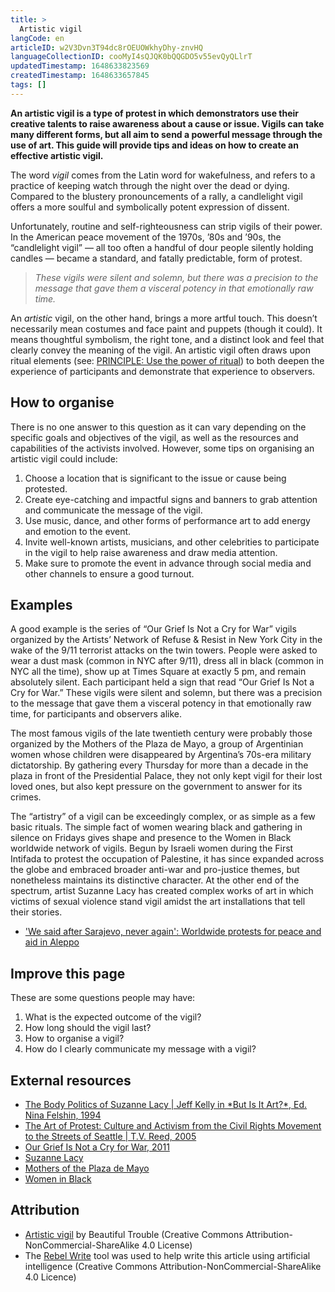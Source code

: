 ```yaml
---
title: >
  Artistic vigil
langCode: en
articleID: w2V3Dvn3T94dc8rOEUOWkhyDhy-znvHQ
languageCollectionID: cooMyI4sQJQK0bQQGDO5v55evQyQLlrT
updatedTimestamp: 1648633823569
createdTimestamp: 1648633657845
tags: []
---
```


**An artistic vigil is a type of protest in which demonstrators use their creative talents to raise awareness about a cause or issue. Vigils can take many different forms, but all aim to send a powerful message through the use of art. This guide will provide tips and ideas on how to create an effective artistic vigil.**

The word _vigil_ comes from the Latin word for wakefulness, and refers to a practice of keeping watch through the night over the dead or dying. Compared to the blustery pronouncements of a rally, a candlelight vigil offers a more soulful and symbolically potent expression of dissent.

Unfortunately, routine and self-righteousness can strip vigils of their power. In the American peace movement of the 1970s, ’80s and ’90s, the “candlelight vigil” — all too often a handful of dour people silently holding candles — became a standard, and fatally predictable, form of protest.

> _These vigils were silent and solemn, but there was a precision to the message that gave them a visceral potency in that emotionally raw time._

An _artistic_ vigil, on the other hand, brings a more artful touch. This doesn’t necessarily mean costumes and face paint and puppets (though it could). It means thoughtful symbolism, the right tone, and a distinct look and feel that clearly convey the meaning of the vigil. An artistic vigil often draws upon ritual elements (see: [PRINCIPLE: Use the power of ritual](https://beautifultrouble.org/tool/use-the-power-of-ritual)) to both deepen the experience of participants and demonstrate that experience to observers.

## **How to organise**

There is no one answer to this question as it can vary depending on the specific goals and objectives of the vigil, as well as the resources and capabilities of the activists involved. However, some tips on organising an artistic vigil could include:

1.  Choose a location that is significant to the issue or cause being protested.
2.  Create eye-catching and impactful signs and banners to grab attention and communicate the message of the vigil.
3.  Use music, dance, and other forms of performance art to add energy and emotion to the event.
4.  Invite well-known artists, musicians, and other celebrities to participate in the vigil to help raise awareness and draw media attention.
5.  Make sure to promote the event in advance through social media and other channels to ensure a good turnout.

## Examples

A good example is the series of “Our Grief Is Not a Cry for War” vigils organized by the Artists’ Network of Refuse & Resist in New York City in the wake of the 9/11 terrorist attacks on the twin towers. People were asked to wear a dust mask (common in NYC after 9/11), dress all in black (common in NYC all the time), show up at Times Square at exactly 5 pm, and remain absolutely silent. Each participant held a sign that read “Our Grief Is Not a Cry for War.” These vigils were silent and solemn, but there was a precision to the message that gave them a visceral potency in that emotionally raw time, for participants and observers alike.

The most famous vigils of the late twentieth century were probably those organized by the Mothers of the Plaza de Mayo, a group of Argentinian women whose children were disappeared by Argentina’s 70s-era military dictatorship. By gathering every Thursday for more than a decade in the plaza in front of the Presidential Palace, they not only kept vigil for their lost loved ones, but also kept pressure on the government to answer for its crimes.

The “artistry” of a vigil can be exceedingly complex, or as simple as a few basic rituals. The simple fact of women wearing black and gathering in silence on Fridays gives shape and presence to the Women in Black worldwide network of vigils. Begun by Israeli women during the First Intifada to protest the occupation of Palestine, it has since expanded across the globe and embraced broader anti-war and pro-justice themes, but nonetheless maintains its distinctive character. At the other end of the spectrum, artist Suzanne Lacy has created complex works of art in which victims of sexual violence stand vigil amidst the art installations that tell their stories.

-   ['We said after Sarajevo, never again': Worldwide protests for peace and aid in Aleppo](https://www.sbs.com.au/news/article/we-said-after-sarajevo-never-again-worldwide-protests-for-peace-and-aid-in-aleppo/9lthguklq)

## Improve this page

These are some questions people may have:

1.  What is the expected outcome of the vigil?
2.  How long should the vigil last?
3.  How to organise a vigil?
4.  How do I clearly communicate my message with a vigil?

## External resources

-   [The Body Politics of Suzanne Lacy | Jeff Kelly in \*But Is It Art?\*, Ed. Nina Felshin, 1994](https://books.google.com/books?id=CSXrAAAAMAAJ&sitesec=reviews)
-   [The Art of Protest: Culture and Activism from the Civil Rights Movement to the Streets of Seattle | T.V. Reed, 2005](https://www.upress.umn.edu/book-division/books/the-art-of-protest)
-   [Our Grief Is Not a Cry for War, 2011](http://www.dreadscott.net/works/our-grief-is-not-a-cry-for-war/)
-   [Suzanne Lacy](http://www.suzannelacy.com/z5y586vebs1pis7o7yg0ginbfqp98g)
-   [Mothers of the Plaza de Mayo](https://www.nonviolent-conflict.org/the-mothers-of-the-disappeared-challenging-the-junta-in-argentina-1977-1983/)
-   [Women in Black](http://womeninblack.org/)

## Attribution

-   [Artistic vigil](https://beautifultrouble.org/toolbox/tool/artistic-vigil/) by Beautiful Trouble (Creative Commons Attribution-NonCommercial-ShareAlike 4.0 License)
-   The [Rebel Write](https://write.rebel.tools/) tool was used to help write this article using artificial intelligence (Creative Commons Attribution-NonCommercial-ShareAlike 4.0 Licence)